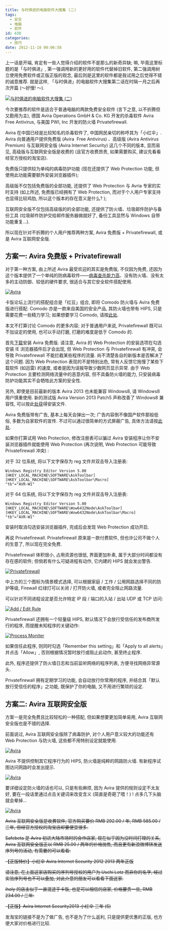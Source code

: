 ```yaml
---
title: 与时俱进的电脑软件大搜集 (二)
tags:
  - 安全
  - 电脑
  - 软件
id: 430
categories:
  - 技巧
date: 2012-11-18 00:06:58
---
```


上一话是开端, 肯定有一些人觉得介绍的软件不是那么的新奇异缺; 嘛, 毕竟这里标题的是「与时俱进」, 第一强调用新的更好用的软件代替掉旧软件, 第二强调用树立使用免费软件或正版正版的观念, 最后则是这里的软件都是我试用之后觉得不错的诚意推荐. 就是这样, 「与时俱进」的电脑软件大搜集第二话在时隔一月之后再次开篇 (～好慢\! ～).

[![与时俱进的电脑软件大搜集 (二)](http://img.beamnote.com/2012/computer-software-collection-2.jpg)](http://img.beamnote.com/2012/computer-software-collection-2.jpg)<!-- more -->

今次要推荐的软件是适合于普通电脑的两款免费安全软件 (言下之意, 以不折腾但又勘用为主), 德国 Avira Operations GmbH &amp; Co. KG 开发的杀毒软件 Avira Free Antivirus, 与美国 PWI, Inc 开发的防火墙 Privatefirewall.

Avira 在中国已经是比较知名的杀毒软件了, 中国网民亲切的称呼其为「小红伞」. Avira 向普通用户提供免费版 (Avira  Free Antivirus) 、高级版 (Avira Antivirus Premium) 与互联网安全版 (Avira Internet Security) 这几个不同的版本, 显而易见, 高级版与互联网安全版是收费的 (且官方收费昂贵, 如果需要购买, 建议先看看经官方授权的淘宝店).

免费版只提供较为单纯的病毒防护功能 (现在还提供了 Web Protection 功能, 但使用此功能需要额外安装浏览器插件);

高级版不仅包括免费版的全部功能, 还提供了 Web Protection 与 Avria 专家的实时支持 (如上所述, 免费版已经拥有了 Web Protection, 而对于个人用户专家支持也显得比较鸡肋, 所以这个版本的存在意义是什么? );

互联网安全版不仅包括高级版的的全部功能, 还提供了防火墙、垃圾邮件防护与备份工具 (垃圾邮件防护交给邮件服务器做就好了, 备份工具显然与 Windows 自带功能重复…).

所以现在针对不折腾的个人用户推荐两种方案, Avira 免费版 + Privatefirewall, 或是 Avira 互联网安全版.

## 方案一: Avira 免费版 + Privatefirewall

对于第一种方案, 由上所述 Avira 最受欢迎的其实是免费版, 不仅因为免费, 还因为这个版本提供了一个单纯的防病毒软件——[病毒查杀能力高](http://www.virusbtn.com/vb100/archive/test?recent=1)、没有防火墙、没有太多的主动防御、较低的硬件要求, 很适合与其它安全软件搭配使用.

[![Avira](http://img.beamnote.com/2012/avira_free.png)](http://img.beamnote.com/2012/avira_free.png)

卡饭论坛上流行的搭配组合是「红豆」组合, 即将 Comodo 防火墙与 Avira 免费版进行搭配. Comodo 亦是一款来自美国的安全产品, 其防火墙也带有 HIPS, 只是需要花费一些精力学习; 如果想要学习 Comodo, 请按[此处](http://bbs.kafan.cn/thread-1265632-1-1.html).

本文不打算讨论 Comodo 的更多内容; 对于普通用户来说, Privatefirewall 既可以不加设定的使用, 也可以手动打磨, 打磨的难度是低于 Comodo 的.

首先[下载](http://www.avira.com/zh-cn/download-start/product/avira-free-antivirus)安装 Avira 免费版. 请注意, Avira 的 Web Protection 的安装选项在勾选安装 IE 浏览器插件后才会出现, 但 Web Protection 与 Privatefirewall 有冲突, 会导致 Privatefirewall 不能拦截某些程序的流量. 尚不清楚各自的新版本是否解决了这个问题. 因为 Web Protection 表现的不是特别出色, 常有人反馈它拖慢了某些下载软件 (如迅雷) 的速度, 或者是因为误报导致少数网页显示异常. 由于 Web Protection 主要检测网络流量中的恶意内容, 但不具备防火墙的能力, 只安装病毒防护功能其实不会牺牲此方案的安全性.

另外, 即使是目前最新的版本 Avira 2013 也未能兼容 Windows8, 请 Windows8 用户慎重使用. 新的测试版 Avira Version 2013 Patch5 声称改善了 Windows8 兼容性, 可以按此[处获](https://betacenter.avira.com/project/version/default.html?cap=A788D05206E74FEC88A6C705F84F23E7&amp;arttypeid={B10B374A-D133-4469-B0D2-C44054D00026})得安装文件.

Avira 免费版带有广告, 基本上每天会弹出一次; 广告内容倒不像国产软件那般低俗, 多数为自家软件的宣传. 不过可以通过很简单的方式屏蔽广告, 具体方法请按[此处](http://bbs.kafan.cn/thread-1237447-1-1.html).

如果你打算试用 Web Protection, 修改注册表可以骗过 Avira 安装程序让你不安装浏览器插件就能使用 Web Protection (再次说明, Web Protection 可能导致 Privatefirewall 冲突) :

对于 32 位系统, 将以下文字保存为 reg 文件并双击导入注册表:

```
Windows Registry Editor Version 5.00
[HKEY_LOCAL_MACHINE\SOFTWARE\AskToolbar]
[HKEY_LOCAL_MACHINE\SOFTWARE\AskToolbar\Macro]
"tb"="AVR-W1"
```

对于 64 位系统, 将以下文字保存为 reg 文件并双击导入注册表:

```
Windows Registry Editor Version 5.00
[HKEY_LOCAL_MACHINE\SOFTWARE\Wow6432Node\AskToolbar]
[HKEY_LOCAL_MACHINE\SOFTWARE\Wow6432Node\AskToolbar\Macro]
"tb"="AVR-W1"
```

安装时取消勾选安装浏览器插件, 完成后会发现 Web Protection 成功开启.

再说 Privatefirewall. Privatefirewall 原来是一款付费软件, 但也许公司不做个人的生意了, 所以现在完全免费.

Privatefirewall 体积很小, 占用资源也很低, 界面更加朴素, 属于大部分时间都没有存在感的软件; 但倘若有什么可疑进程有动作, 它内建的 HIPS 就会发出警告.

[![Privatefirewall](http://img.beamnote.com/2012/privatefirewall_1.png)](http://img.beamnote.com/2012/privatefirewall_1.png)

中上方的三个图标为情景模式选择, 可以根据家庭 / 工作 / 公用网路选择不同的防护等级, Firewall 红绿灯可以关闭 / 打开防火墙, 或者完全阻止网路流量.

可以针对不同进程设定是否允许特定 IP 段 / 端口的入站 / 出站 UDP 或 TCP 访问:

[![Add / Edit Rule](http://img.beamnote.com/2012/privatefirewall_8.png)](http://img.beamnote.com/2012/privatefirewall_8.png)

Privatefirewall 还拥有一个轻量级 HIPS, 默认情况下会放行受信任的发布商所发行的程序, 而提醒未知程序的关键动作:

[![Process Moniter](http://img.beamnote.com/2012/privatefirewall_10.png)](http://img.beamnote.com/2012/privatefirewall_10.png)

如果信任此程序, 则同时勾选「Remember this setting」和「Apply to all alerts」并点击「Allow」, 否则根据情况暂时放行或阻止此动作, 甚至终止程序.

此外, 程序还提供了防火墙日志和当前监听网络的程序列表, 方便寻找网络异常源头.

Privatefirewall 拥有定期学习的功能, 会自动放行你常用的程序, 并结合其「默认放行受信任的程序」之功能, 既保护了你的电脑, 又不用进行繁琐的设定.

## 方案二: Avira 互联网安全版

方案一是完全免费且比较轻松的一种搭配, 但如果想要更加简单易用, Avira 互联网安全版也是不错的选择.

前面说过, Avira 互联网安全版除了病毒防护, 对个人用户意义较大的功能还有 Web Protection 与防火墙, 这些都不用特别设定就能使用.

[![Avira](http://img.beamnote.com/2012/avira_is_1.png)](http://img.beamnote.com/2012/avira_is_1.png)

Avira 不提供控制其它程序行为的 HIPS, 防火墙是纯粹的网路防火墙. 有新程序试图访问网路时会发出提示.

[![Avira](http://img.beamnote.com/2012/avira_is_2.png)](http://img.beamnote.com/2012/avira_is_2.png)

要详细设定防火墙的话也可以, 只是有些麻烦, 因为 Avira 提供的规则设定不太友好, 要在一段话里通过点击关键词来改变含义 (简直是奇葩了喂！) \! 点多几下头脑就会晕掉…

[![Avira](http://img.beamnote.com/2012/avira_is_3.png)](http://img.beamnote.com/2012/avira_is_3.png)

<del datetime="2015-03-01T18:26:53+00:00">Avira 互联网安全版是收费软件, 官方购买要价 RMB 292.00 / 年, RMB 585.00 / 三年, 但经官方授权的淘宝店却要便宜很多. </del>

<del datetime="2015-03-01T18:26:53+00:00">Safebeta 是 Avira 初进大陆市场时的合作店家, 现在似乎因为没时间打理的关系, Avira 互联网安全版正以 RMB 25.00 / 两年的价格抛售, 而且更有新浪微博转发送序列号的活动, 有需要的可以看看: </del>

<del datetime="2015-03-01T18:26:53+00:00">【正版特价】小红伞 Avira Internet Security 2012 2013 两年正版</del>

<del datetime="2015-03-01T18:26:53+00:00">请注意, 在上面这家店购买的序列号授权的用户为 Uschi Lotz 而非你的名字, 经过实验序列号也不可以叠加, 对此介意的朋友可以看看下面这家. </del>

<del datetime="2015-03-01T18:26:53+00:00">iholy 的店主似乎一直混迹于卡饭, 也是可以相信的店家, 价格要贵一些, RMB 234.00 / 三年: </del>

<del datetime="2015-03-01T18:26:53+00:00">【正版】Avira Internet Security2013 小红伞 三年 (S) </del>

发淘宝的链接不是为了做广告, 也不是为了什么返利, 只是提供更优惠的正版, 也方便大家对价格进行比较.
